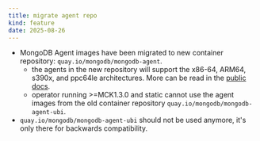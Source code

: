 ```yaml
---
title: migrate agent repo
kind: feature
date: 2025-08-26
---
```


* MongoDB Agent images have been migrated to new container repository: `quay.io/mongodb/mongodb-agent`.
  * the agents in the new repository will support the x86-64, ARM64, s390x, and ppc64le architectures. More can be read in the [public docs](https://www.mongodb.com/docs/kubernetes/upcoming/tutorial/plan-k8s-op-container-images/).
  * operator running >=MCK1.3.0 and static cannot use the agent images from the old container repository `quay.io/mongodb/mongodb-agent-ubi`.
* `quay.io/mongodb/mongodb-agent-ubi` should not be used anymore, it's only there for backwards compatibility.
